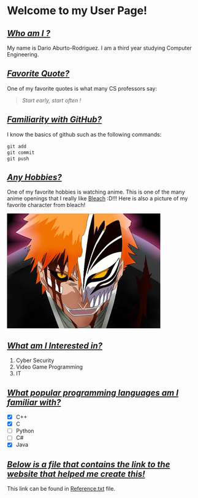 # **Welcome to my User Page!**
## *[Who am I ?](#who-am-i-)*
My name is Dario Aburto-Rodriguez. I am a third year studying Computer Engineering. 

## *[Favorite Quote?](#favorite-quote)* 
One of my favorite quotes is what many CS professors say: 
> *Start early, start often !*

## *[Familiarity with GitHub?](#familiarity-with-github)*
I know the basics of github such as the following commands: 
```
git add
git commit 
git push 
```
## *[Any Hobbies?](#any-hobbies)*
One of my favorite hobbies is watching anime. This is one of the many anime openings that I really like [Bleach](https://www.youtube.com/watch?v=dfh4JuzYNpM&ab_channel=CrunchyrollCollection) :D!!! Here is also a picture of my favorite character from bleach!

![](ichigo.jpeg)

## *[What am I Interested in?](#what-am-i-interested-in)* ##
1. Cyber Security  
2. Video Game Programming 
3. IT

## *[What popular programming languages am I familiar with?](#what-popular-programming-languages-am-i-familiar-with)*

- [x] C++
- [x] C
- [ ] Python 
- [ ] C#
- [x] Java   

 ## *[Below is a file that contains the link to the website that helped me create this!](#below-is-a-file-that-contains-the-link-to-the-website-that-helped-me-create-this)* 

 This link can be found in [Reference.txt](Reference.txt) file.



